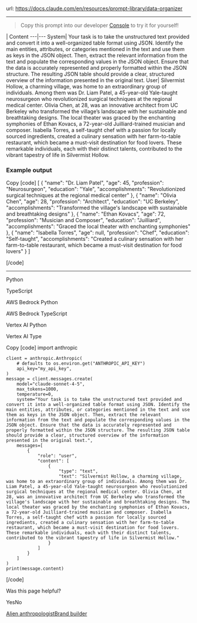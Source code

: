 url: https://docs.claude.com/en/resources/prompt-library/data-organizer

---

> Copy this prompt into our developer [Console](https://console.anthropic.com/dashboard) to try it for yourself\!

| Content
---|---
System| Your task is to take the unstructured text provided and convert it into a well-organized table format using JSON. Identify the main entities, attributes, or categories mentioned in the text and use them as keys in the JSON object. Then, extract the relevant information from the text and populate the corresponding values in the JSON object. Ensure that the data is accurately represented and properly formatted within the JSON structure. The resulting JSON table should provide a clear, structured overview of the information presented in the original text.
User| Silvermist Hollow, a charming village, was home to an extraordinary group of individuals. Among them was Dr. Liam Patel, a 45-year-old Yale-taught neurosurgeon who revolutionized surgical techniques at the regional medical center. Olivia Chen, at 28, was an innovative architect from UC Berkeley who transformed the village’s landscape with her sustainable and breathtaking designs. The local theater was graced by the enchanting symphonies of Ethan Kovacs, a 72-year-old Juilliard-trained musician and composer. Isabella Torres, a self-taught chef with a passion for locally sourced ingredients, created a culinary sensation with her farm-to-table restaurant, which became a must-visit destination for food lovers. These remarkable individuals, each with their distinct talents, contributed to the vibrant tapestry of life in Silvermist Hollow.

### Example output

Copy
[code]
    [
      {
        "name": "Dr. Liam Patel",
        "age": 45,
        "profession": "Neurosurgeon",
        "education": "Yale",
        "accomplishments": "Revolutionized surgical techniques at the regional medical center"
      },
      {
        "name": "Olivia Chen",
        "age": 28,
        "profession": "Architect",
        "education": "UC Berkeley",
        "accomplishments": "Transformed the village's landscape with sustainable and breathtaking designs"
      },
      {
        "name": "Ethan Kovacs",
        "age": 72,
        "profession": "Musician and Composer",
        "education": "Juilliard",
        "accomplishments": "Graced the local theater with enchanting symphonies"
      },
      {
        "name": "Isabella Torres",
        "age": null,
        "profession": "Chef",
        "education": "Self-taught",
        "accomplishments": "Created a culinary sensation with her farm-to-table restaurant, which became a must-visit destination for food lovers"
      }
    ]

[/code]

* * *

Python

TypeScript

AWS Bedrock Python

AWS Bedrock TypeScript

Vertex AI Python

Vertex AI Type

Copy
[code]
    import anthropic

    client = anthropic.Anthropic(
        # defaults to os.environ.get("ANTHROPIC_API_KEY")
        api_key="my_api_key",
    )
    message = client.messages.create(
        model="claude-sonnet-4-5",
        max_tokens=1000,
        temperature=0,
        system="Your task is to take the unstructured text provided and convert it into a well-organized table format using JSON. Identify the main entities, attributes, or categories mentioned in the text and use them as keys in the JSON object. Then, extract the relevant information from the text and populate the corresponding values in the JSON object. Ensure that the data is accurately represented and properly formatted within the JSON structure. The resulting JSON table should provide a clear, structured overview of the information presented in the original text.",
        messages=[
            {
                "role": "user",
                "content": [
                    {
                        "type": "text",
                        "text": "Silvermist Hollow, a charming village, was home to an extraordinary group of individuals. Among them was Dr. Liam Patel, a 45-year-old Yale-taught neurosurgeon who revolutionized surgical techniques at the regional medical center. Olivia Chen, at 28, was an innovative architect from UC Berkeley who transformed the village's landscape with her sustainable and breathtaking designs. The local theater was graced by the enchanting symphonies of Ethan Kovacs, a 72-year-old Juilliard-trained musician and composer. Isabella Torres, a self-taught chef with a passion for locally sourced ingredients, created a culinary sensation with her farm-to-table restaurant, which became a must-visit destination for food lovers. These remarkable individuals, each with their distinct talents, contributed to the vibrant tapestry of life in Silvermist Hollow."
                    }
                ]
            }
        ]
    )
    print(message.content)

[/code]

Was this page helpful?

YesNo

[Alien anthropologist](/en/resources/prompt-library/alien-anthropologist)[Brand builder](/en/resources/prompt-library/brand-builder)
